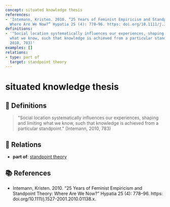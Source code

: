 ```yaml
---
concept: situated knowledge thesis
references:
- 'Intemann, Kristen. 2010. “25 Years of Feminist Empiricism and Standpoint Theory:
  Where Are We Now?” Hypatia 25 (4): 778–96. https: doi.org/10.1111/j.1527-2001.2010.01138.x.'
definitions:
- '"Social location systematically influences our experiences, shaping and limiting
  what we know, such that knowledge is achieved from a particular standpoint." (Intemann,
  2010, 783)'
examples: []
relations:
- type: part of
  target: standpoint theory
---
```


# situated knowledge thesis

## 📖 Definitions

> "Social location systematically influences our experiences, shaping and limiting what we know, such that knowledge is achieved from a particular standpoint." (Intemann, 2010, 783)

## 🔗 Relations

- **part of**: [standpoint theory](./standpoint-theory.md)

## 📚 References

- Intemann, Kristen. 2010. “25 Years of Feminist Empiricism and Standpoint Theory: Where Are We Now?” Hypatia 25 (4): 778–96. https: doi.org/10.1111/j.1527-2001.2010.01138.x.
